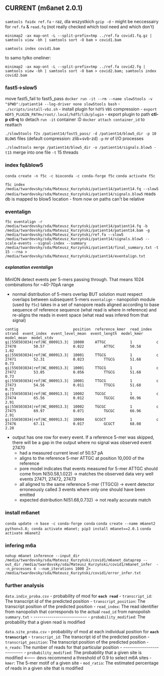 ## CURRENT (m6anet 2.0.1)

###
`samtools faidx ref.fa` - raz, dla wszystkich
`gzip -d` - might be neccessairy for `ref.fa` & `read.fq` (not really checked which tool need and which don't)

`minimap2 -ax map-ont -L --split-prefix=tmp ../ref.fa covid1.fq.gz | samtools view -bh | samtools sort -O bam > covid1.bam`

`samtools index covid1.bam`

to samo tylko oneliner:
```
minimap2 -ax map-ont -L --split-prefix=tmp ../ref.fa covid2.fq | samtools view -bh | samtools sort -O bam > covid2.bam; samtools index covid2.bam
```

### fast5->slow5
move fast5_fail to fast5_pass
`docker run -it --rm --name slow5tools -v "$PWD":/patient14 --log-driver none slow5tools bash`
	- `./scripts/install-vbz.sh` - install plugin for `hdf5` `VBS` compression
	- `export HDF5_PLUGIN_PATH=/root/.local/hdf5/lib/plugin` - export plugin to path
		**ctl-p ctl-q** to detach `run -it` container :D
		`docker attach container_id` to reattach

`./slow5tools f2s /patient14/fast5_pass/ -d /patient14/blow5_dir -p 10`
	`BLOW5` files (default compression: zlib+svb-zd)
	`-p` nr of I/O processes

`./slow5tools merge /patient14/blow5_dir -o /patient14/signals.blow5 -t15`
	merge into one file
	`-t` 15 threads


### index fq&blow5
`conda create -n f5c -c bioconda -c conda-forge f5c`
`conda activate f5c`

`f5c index /media/twardovsky/sda/Mateusz_Kurzyński/patient14/patient14.fq --slow5 /media/twardovsky/sda/Mateusz_Kurzyński/patient14/signals.blow5`
	reads db is mapped to blow5 location - from now on paths can't be relative

### eventalign
`f5c eventalign -r /media/twardovsky/sda/Mateusz_Kurzyński/patient14/patient14.fq -b /media/twardovsky/sda/Mateusz_Kurzyński/patient14/patient14.bam -g /media/twardovsky/sda/Mateusz_Kurzyński/ref.fa --slow5 /media/twardovsky/sda/Mateusz_Kurzyński/patient14/signals.blow5 --scale-events --signal-index --summary /media/twardovsky/sda/Mateusz_Kurzyński/patient14/final_summary.txt -t 15 --rna > /media/twardovsky/sda/Mateusz_Kurzyński/patient14/eventalign.txt`

##### explanation eventalign
MinION detect events per 5-mers passing through.
That means 1024 combinations for ~40-70pA range
- normal distribution of 5-mers overlap BUT solution must respect overlaps between subsequent 5-mers
`eventalign` - nanopolish module (used by `f5c`) takes in a set of nanopore reads aligned according to base sequence of reference sequence (what read is where in reference) and re-aligns the reads in event space (what read was infered from that signal)
```
contig                         position  reference_kmer  read_index  strand  event_index  event_level_mean  event_length  model_kmer  model_mean  model_stdv
gi|556503834|ref|NC_000913.3|  10000     ATTGC           1           c       27470        50.57             0.022         ATTGC       50.58       1.02
gi|556503834|ref|NC_000913.3|  10001     TTGCG           1           c       27471        52.31             0.023         TTGCG       51.68       0.73
gi|556503834|ref|NC_000913.3|  10001     TTGCG           1           c       27472        53.05             0.056         TTGCG       51.68       0.73
gi|556503834|ref|NC_000913.3|  10001     TTGCG           1           c       27473        54.56             0.011         TTGCG       51.68       0.73
gi|556503834|ref|NC_000913.3|  10002     TGCGC           1           c       27474        65.56             0.012         TGCGC       66.96       2.91
gi|556503834|ref|NC_000913.3|  10002     TGCGC           1           c       27475        69.97             0.071         TGCGC       66.96       2.91
gi|556503834|ref|NC_000913.3|  10004     GCGCT           1           c       27476        67.11             0.017         GCGCT       68.08       2.20
```
- output has one row for every event. If a reference 5-mer was skipped, there will be a gap in the output where no signal was observed
event 27470
	- had a measured current level of 50.57 pA
	- aligns to the reference 5-mer ATTGC at position 10,000 of the reference
	- pore model indicates that events measured for 5-mer ATTGC should come from N(50.58,1.022) -> matches the observed data very well
events 27471, 27472, 27473
	- all aligned to the same reference 5-mer (TTGCG) -> event detector erroneously called 3 events where only one should have been emitted
	- expected distribution N(51.68,0.732) -> not really accurate match

### install m6anet
`conda update -n base -c conda-forge conda`
`conda create --name m6anet2 python=3.8; conda activate m6anet; pip3 install m6anet==2.0.1`
`conda activate m6anet2`


### infering m6a
`nohup m6anet inference --input_dir /media/twardovsky/sda/Mateusz_Kurzyński/covid1/m6anet_dataprep --out_dir /media/twardovsky/sda/Mateusz_Kurzyński/covid1/m6anet_infer  --n_processes 4 --num_iterations 1000 2> /media/twardovsky/sda/Mateusz_Kurzyński/covid1/error_infer.txt`


### further analysis
`data.indiv_proba.csv` - probability of mod for **`each read`**
	-   `transcript_id`: The transcript id of the predicted position
	-   `transcript_position`: The transcript position of the predicted position
	-   `read_index`: The read identifier from nanopolish that corresponds to the actual `read_id` from nanopolish `summary.txt`
	- ---------------------------
	-   `probability_modified`: The probability that a given read is modified


`data.site_proba.csv` - probability of mod at each individual position for **`each transcript`**
	-   `transcript_id`: The transcript id of the predicted position
	-   `transcript_position`: The transcript position of the predicted position
	-   `n_reads`: The number of reads for that particular position 
	- ---------------------------
	-   `probability_modified`: The probability that a given site is modified     <---
		devs recommend a threshold of 0.9 to select m6A sites
	-   `kmer`: The 5-mer motif of a given site
	-   `mod_ratio`: The estimated percentage of reads in a given site that is modified
